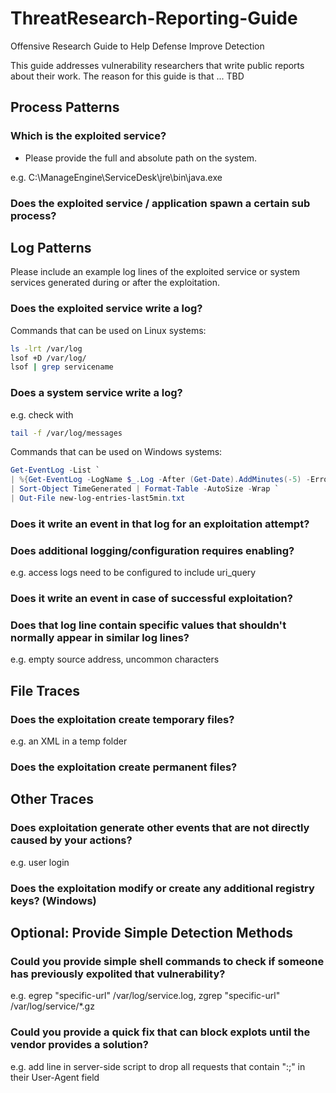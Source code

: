 # ThreatResearch-Reporting-Guide

Offensive Research Guide to Help Defense Improve Detection

This guide addresses vulnerability researchers that write public reports about their work. The reason for this guide is that ... TBD

## Process Patterns

### Which is the exploited service?

- Please provide the full and absolute path on the system.

e.g. C:\ManageEngine\ServiceDesk\jre\bin\java.exe

### Does the exploited service / application spawn a certain sub process? 

## Log Patterns

Please include an example log lines of the exploited service or system services generated during or after the exploitation.

### Does the exploited service write a log?

Commands that can be used on Linux systems:

```bash
ls -lrt /var/log
lsof +D /var/log/ 
lsof | grep servicename
```
 
### Does a system service write a log?

e.g. check with 

```bash
tail -f /var/log/messages
```

Commands that can be used on Windows systems:
 
```powershell
Get-EventLog -List `
| %{Get-EventLog -LogName $_.Log -After (Get-Date).AddMinutes(-5) -ErrorAction Ignore} `
| Sort-Object TimeGenerated | Format-Table -AutoSize -Wrap `
| Out-File new-log-entries-last5min.txt
```



### Does it write an event in that log for an exploitation attempt?

### Does additional logging/configuration requires enabling?

e.g. access logs need to be configured to include uri_query

### Does it write an event in case of successful exploitation?

### Does that log line contain specific values that shouldn't normally appear in similar log lines?

e.g. empty source address, uncommon characters

## File Traces

### Does the exploitation create temporary files?

e.g. an XML in a temp folder

### Does the exploitation create permanent files? 

## Other Traces

### Does exploitation generate other events that are not directly caused by your actions?

e.g. user login

### Does the exploitation modify or create any additional registry keys? (Windows)

## Optional: Provide Simple Detection Methods

### Could you provide simple shell commands to check if someone has previously expolited that vulnerability?

e.g. egrep "specific-url" /var/log/service.log, zgrep "specific-url" /var/log/service/*.gz
  
### Could you provide a quick fix that can block explots until the vendor provides a solution?

e.g. add line in server-side script to drop all requests that contain ":;" in their User-Agent field
  
